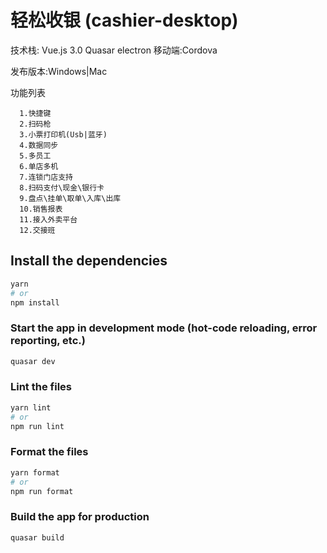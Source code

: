 # 轻松收银 (cashier-desktop)

技术栈:
Vue.js 3.0
Quasar
electron
移动端:Cordova

发布版本:Windows|Mac

功能列表
```
  1.快捷键
  2.扫码枪
  3.小票打印机(Usb|蓝牙)
  4.数据同步
  5.多员工
  6.单店多机
  7.连锁门店支持
  8.扫码支付\现金\银行卡
  9.盘点\挂单\取单\入库\出库
  10.销售报表
  11.接入外卖平台
  12.交接班
```
## Install the dependencies
```bash
yarn
# or
npm install
```

### Start the app in development mode (hot-code reloading, error reporting, etc.)
```bash
quasar dev
```


### Lint the files
```bash
yarn lint
# or
npm run lint
```


### Format the files
```bash
yarn format
# or
npm run format
```



### Build the app for production
```bash
quasar build
```
